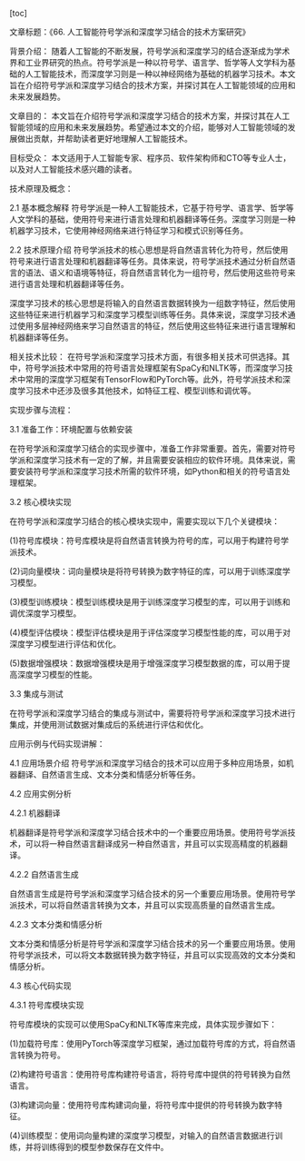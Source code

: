
[toc]                    
                
                
文章标题：《66. 人工智能符号学派和深度学习结合的技术方案研究》

背景介绍：
随着人工智能的不断发展，符号学派和深度学习的结合逐渐成为学术界和工业界研究的热点。符号学派是一种以符号学、语言学、哲学等人文学科为基础的人工智能技术，而深度学习则是一种以神经网络为基础的机器学习技术。本文旨在介绍符号学派和深度学习结合的技术方案，并探讨其在人工智能领域的应用和未来发展趋势。

文章目的：
本文旨在介绍符号学派和深度学习结合的技术方案，并探讨其在人工智能领域的应用和未来发展趋势。希望通过本文的介绍，能够对人工智能领域的发展做出贡献，并帮助读者更好地理解人工智能技术。

目标受众：
本文适用于人工智能专家、程序员、软件架构师和CTO等专业人士，以及对人工智能技术感兴趣的读者。

技术原理及概念：

2.1 基本概念解释
符号学派是一种人工智能技术，它基于符号学、语言学、哲学等人文学科的基础，使用符号来进行语言处理和机器翻译等任务。深度学习则是一种机器学习技术，它使用神经网络来进行特征学习和模式识别等任务。

2.2 技术原理介绍
符号学派技术的核心思想是将自然语言转化为符号，然后使用符号来进行语言处理和机器翻译等任务。具体来说，符号学派技术通过分析自然语言的语法、语义和语境等特征，将自然语言转化为一组符号，然后使用这些符号来进行语言处理和机器翻译等任务。

深度学习技术的核心思想是将输入的自然语言数据转换为一组数字特征，然后使用这些特征来进行机器学习和深度学习模型训练等任务。具体来说，深度学习技术通过使用多层神经网络来学习自然语言的特征，然后使用这些特征来进行语言理解和机器翻译等任务。

相关技术比较：
在符号学派和深度学习技术方面，有很多相关技术可供选择。其中，符号学派技术中常用的符号语言处理框架有SpaCy和NLTK等，而深度学习技术中常用的深度学习框架有TensorFlow和PyTorch等。此外，符号学派技术和深度学习技术中还涉及很多其他技术，如特征工程、模型训练和调优等。

实现步骤与流程：

3.1 准备工作：环境配置与依赖安装

在符号学派和深度学习结合的实现步骤中，准备工作非常重要。首先，需要对符号学派和深度学习技术有一定的了解，并且需要安装相应的软件环境。具体来说，需要安装符号学派和深度学习技术所需的软件环境，如Python和相关的符号语言处理框架。

3.2 核心模块实现

在符号学派和深度学习结合的核心模块实现中，需要实现以下几个关键模块：

(1)符号库模块：符号库模块是将自然语言转换为符号的库，可以用于构建符号学派技术。

(2)词向量模块：词向量模块是将符号转换为数字特征的库，可以用于训练深度学习模型。

(3)模型训练模块：模型训练模块是用于训练深度学习模型的库，可以用于训练和调优深度学习模型。

(4)模型评估模块：模型评估模块是用于评估深度学习模型性能的库，可以用于对深度学习模型进行评估和优化。

(5)数据增强模块：数据增强模块是用于增强深度学习模型数据的库，可以用于提高深度学习模型的性能。

3.3 集成与测试

在符号学派和深度学习结合的集成与测试中，需要将符号学派和深度学习技术进行集成，并使用测试数据对集成后的系统进行评估和优化。

应用示例与代码实现讲解：

4.1 应用场景介绍
符号学派和深度学习结合的技术可以应用于多种应用场景，如机器翻译、自然语言生成、文本分类和情感分析等任务。

4.2 应用实例分析

4.2.1 机器翻译

机器翻译是符号学派和深度学习结合技术中的一个重要应用场景。使用符号学派技术，可以将一种自然语言翻译成另一种自然语言，并且可以实现高精度的机器翻译。

4.2.2 自然语言生成

自然语言生成是符号学派和深度学习结合技术的另一个重要应用场景。使用符号学派技术，可以将自然语言转换为文本，并且可以实现高质量的自然语言生成。

4.2.3 文本分类和情感分析

文本分类和情感分析是符号学派和深度学习结合技术的另一个重要应用场景。使用符号学派技术，可以将文本数据转换为数字特征，并且可以实现高效的文本分类和情感分析。

4.3 核心代码实现

4.3.1 符号库模块实现

符号库模块的实现可以使用SpaCy和NLTK等库来完成，具体实现步骤如下：

(1)加载符号库：使用PyTorch等深度学习框架，通过加载符号库的方式，将自然语言转换为符号。

(2)构建符号语言：使用符号库构建符号语言，将符号库中提供的符号转换为自然语言。

(3)构建词向量：使用符号库构建词向量，将符号库中提供的符号转换为数字特征。

(4)训练模型：使用词向量构建的深度学习模型，对输入的自然语言数据进行训练，并将训练得到的模型参数保存在文件中。

